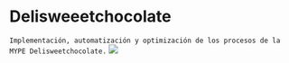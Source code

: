 # Delisweeetchocolate
```Implementación, automatización y optimización de los procesos de la MYPE Delisweetchocolate.```
![](https://cdn.discordapp.com/attachments/604403312829136907/978009134538571786/logo.png)
